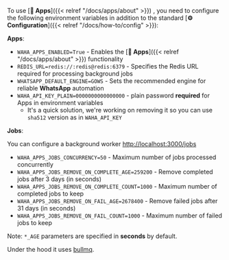 <div></div>

To use 
[**🧩 Apps**]({{< relref "/docs/apps/about" >}})
, you need to configure the following environment variables in addition to the standard 
[**⚙️ Configuration**]({{< relref "/docs/how-to/config" >}}):

**Apps**:

- `WAHA_APPS_ENABLED=True` - Enables the [**🧩 Apps**]({{< relref "/docs/apps/about" >}}) functionality
- `REDIS_URL=redis://:redis@redis:6379` - Specifies the Redis URL required for processing background jobs
- `WHATSAPP_DEFAULT_ENGINE=GOWS` - Sets the recommended engine for reliable **WhatsApp** automation
- `WAHA_API_KEY_PLAIN=0000000000000000` - plain password **required** for Apps in environment variables
  - It's a quick solution, we're working on removing it so you can use `sha512` version as in `WAHA_API_KEY`

**Jobs**: 

You can configure a background worker [http://localhost:3000/jobs](http://localhost:3000/jobs)

- `WAHA_APPS_JOBS_CONCURRENCY=50` - Maximum number of jobs processed concurrently
- `WAHA_APPS_JOBS_REMOVE_ON_COMPLETE_AGE=259200` - Remove completed jobs after 3 days (in seconds)
- `WAHA_APPS_JOBS_REMOVE_ON_COMPLETE_COUNT=1000` - Maximum number of completed jobs to keep
- `WAHA_APPS_JOBS_REMOVE_ON_FAIL_AGE=2678400` - Remove failed jobs after 31 days (in seconds)
- `WAHA_APPS_JOBS_REMOVE_ON_FAIL_COUNT=1000` - Maximum number of failed jobs to keep

Note: `*_AGE` parameters are specified in **seconds** by default.

Under the hood it uses [bullmq](https://docs.bullmq.io/).
